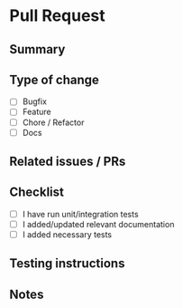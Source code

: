 # Pull Request

## Summary
<!-- Short description of the change -->

## Type of change
- [ ] Bugfix
- [ ] Feature
- [ ] Chore / Refactor
- [ ] Docs

## Related issues / PRs
<!-- e.g. Fixes #123 -->

## Checklist
- [ ] I have run unit/integration tests
- [ ] I added/updated relevant documentation
- [ ] I added necessary tests

## Testing instructions
<!-- How can reviewer test this PR? -->

## Notes
<!-- Any additional info, breaking-changes, migrations -->
